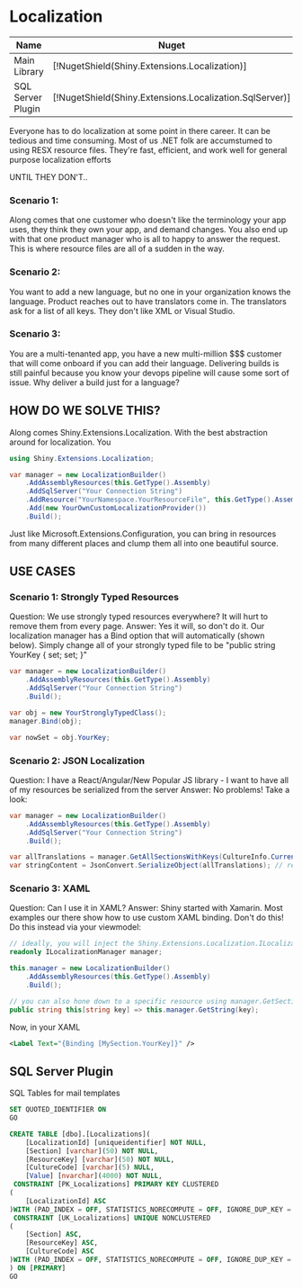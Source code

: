# Localization

|Name|Nuget|
|----|-----|
|Main Library|[!NugetShield(Shiny.Extensions.Localization)]|
|SQL Server Plugin|[!NugetShield(Shiny.Extensions.Localization.SqlServer)]

Everyone has to do localization at some point in there career.  It can be tedious and time consuming.  Most of us .NET folk are accumstumed to using RESX resource files.  They're fast, efficient, and work well for general purpose localization efforts 

UNTIL THEY DON'T.. 

### Scenario 1:
Along comes that one customer who doesn't like the terminology your app uses, they think they own your app, and demand changes.  You also end up with that one product manager who is all to happy to answer the request.  This is where resource files are all of a sudden
in the way.  

### Scenario 2:
You want to add a new language, but no one in your organization knows the language.  Product reaches out to have translators come in.  The translators ask for a list of all keys.  They don't like XML or Visual Studio.

### Scenario 3:
You are a multi-tenanted app, you have a new multi-million $$$ customer that will come onboard if you can add their language.  Delivering builds is still painful because you know your devops pipeline will cause some sort of issue.  Why deliver a build just for a language?


## HOW DO WE SOLVE THIS?

Along comes Shiny.Extensions.Localization.  With the best abstraction around for localization.  You 

```csharp
using Shiny.Extensions.Localization;

var manager = new LocalizationBuilder()
    .AddAssemblyResources(this.GetType().Assembly)
    .AddSqlServer("Your Connection String")
    .AddResource("YourNamespace.YourResourceFile", this.GetType().Assembly) // useful for adding a specific resource file
    .Add(new YourOwnCustomLocalizationProvider())
    .Build();
```

Just like Microsoft.Extensions.Configuration, you can bring in resources from many different places and clump them all into one beautiful source.


## USE CASES

### Scenario 1: Strongly Typed Resources

Question: We use strongly typed resources everywhere?  It will hurt to remove them from every page.
Answer: Yes it will, so don't do it.  Our localization manager has a Bind option that will automatically (shown below).  Simply change all of your strongly typed file to be "public string YourKey { set; set; }"

```csharp
var manager = new LocalizationBuilder()
    .AddAssemblyResources(this.GetType().Assembly)
    .AddSqlServer("Your Connection String")
    .Build();

var obj = new YourStronglyTypedClass();
manager.Bind(obj);

var nowSet = obj.YourKey;

```

### Scenario 2: JSON Localization
Question: I have a React/Angular/New Popular JS library - I want to have all of my resources be serialized from the server
Answer: No problems!  Take a look:

```csharp
var manager = new LocalizationBuilder()
    .AddAssemblyResources(this.GetType().Assembly)
    .AddSqlServer("Your Connection String")
    .Build();

var allTranslations = manager.GetAllSectionsWithKeys(CultureInfo.CurrentCulture); // of whatever culture you support
var stringContent = JsonConvert.SerializeObject(allTranslations); // return it from your web api
```

### Scenario 3: XAML

Question: Can I use it in XAML?
Answer: Shiny started with Xamarin.  Most examples our there show how to use custom XAML binding.  Don't do this!  Do this instead via your viewmodel:

```csharp
// ideally, you will inject the Shiny.Extensions.Localization.ILocalizationManager with something like Prism
readonly ILocalizationManager manager;

this.manager = new LocalizationBuilder()
    .AddAssemblyResources(this.GetType().Assembly)
    .Build();

// you can also hone down to a specific resource using manager.GetSection
public string this[string key] => this.manager.GetString(key);
```

Now, in your XAML
```xml
<Label Text="{Binding [MySection.YourKey]}" /> 
```


## SQL Server Plugin

SQL Tables for mail templates

```sql
SET QUOTED_IDENTIFIER ON
GO

CREATE TABLE [dbo].[Localizations](
	[LocalizationId] [uniqueidentifier] NOT NULL,
	[Section] [varchar](50) NOT NULL,
	[ResourceKey] [varchar](50) NOT NULL,
	[CultureCode] [varchar](5) NULL,
	[Value] [nvarchar](4000) NOT NULL,
 CONSTRAINT [PK_Localizations] PRIMARY KEY CLUSTERED 
(
	[LocalizationId] ASC
)WITH (PAD_INDEX = OFF, STATISTICS_NORECOMPUTE = OFF, IGNORE_DUP_KEY = OFF, ALLOW_ROW_LOCKS = ON, ALLOW_PAGE_LOCKS = ON, OPTIMIZE_FOR_SEQUENTIAL_KEY = OFF) ON [PRIMARY],
 CONSTRAINT [UK_Localizations] UNIQUE NONCLUSTERED 
(
	[Section] ASC,
	[ResourceKey] ASC,
	[CultureCode] ASC
)WITH (PAD_INDEX = OFF, STATISTICS_NORECOMPUTE = OFF, IGNORE_DUP_KEY = OFF, ALLOW_ROW_LOCKS = ON, ALLOW_PAGE_LOCKS = ON, OPTIMIZE_FOR_SEQUENTIAL_KEY = OFF) ON [PRIMARY]
) ON [PRIMARY]
GO
```